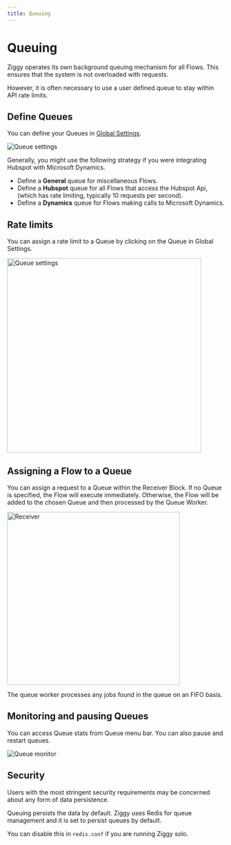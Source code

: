 ```yaml
---
title: Queuing
---
```


# Queuing
Ziggy operates its own background queuing mechanism for all Flows. 
This ensures that the system is not overloaded with requests.

However, it is often necessary to use a user defined queue to stay within API rate limits.

## Define Queues
You can define your Queues in [Global Settings](/user-guide/Global-Settings).

![Queue settings](/img/flows/queueing/queue-settings.png)

Generally, you might use the following strategy if you were integrating Hubspot with Microsoft Dynamics.

- Define a **General** queue for miscellaneous Flows.
- Define a **Hubspot** queue for all Flows that access the Hubspot Api, (which has rate limiting, typically 10 requests per second).
- Define a **Dynamics** queue for Flows making calls to Microsoft Dynamics.

## Rate limits
You can assign a rate limit to a Queue by clicking on the Queue in Global Settings.

<img src="/img/flows/queueing/queue-settings-edit.png" alt="Queue settings" width="450" />

## Assigning a Flow to a Queue
You can assign a request to a Queue within the Receiver Block. If no Queue is specified, the Flow will execute immediately. Otherwise, the Flow will be added to the chosen Queue and then processed by the Queue Worker.

<img src="/img/flows/queueing/queues-receiver.png" alt="Receiver" width="400" />

The queue worker processes any jobs found in the queue on an FIFO basis. 

## Monitoring and pausing Queues
You can access Queue stats from Queue menu bar. You can also pause and restart queues.

![Queue monitor](/img/flows/queueing/queues-menu.png)

## Security
Users with the most stringent security requirements may be concerned about any form of data persistence.

Queuing persists the data by default. Ziggy uses Redis for queue management and it is set to persist queues by default.

You can disable this in ```redis.conf``` if you are running Ziggy solo.